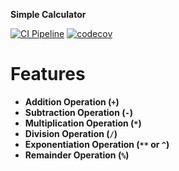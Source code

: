 **Simple Calculator**

[![CI Pipeline](https://github.com/amirhossein-emadi/simple-calculator/actions/workflows/ci.yml/badge.svg?branch=main)](https://github.com/amirhossein-emadi/simple-calculator/actions/workflows/ci.yml)
[![codecov](https://app.codecov.io/github/amirhossein-emadi/simple-calculator/branch/main/graph/badge.svg)](https://app.codecov.io/github/amirhossein-emadi/simple-calculator)

# Features

- **Addition Operation (`+`)**
- **Subtraction Operation (`-`)**
- **Multiplication Operation (`*`)**
- **Division Operation (`/`)**
- **Exponentiation Operation (`**` or `^`)**
- **Remainder Operation (`%`)**
